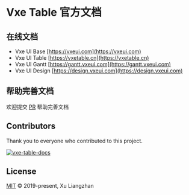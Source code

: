 # Vxe Table 官方文档

## 在线文档

* Vxe UI Base [https://vxeui.com](https://vxeui.com)
* Vxe UI Table [https://vxetable.cn](https://vxetable.cn)
* Vxe UI Gantt [https://gantt.vxeui.com](https://gantt.vxeui.com)
* Vxe UI Design [https://design.vxeui.com](https://design.vxeui.com)

## 帮助完善文档

欢迎提交 [PR](https://github.com/x-extends/vxe-table-docs/pulls) 帮助完善文档

## Contributors

Thank you to everyone who contributed to this project.

[![vxe-table-docs](https://contrib.rocks/image?repo=x-extends/vxe-table-docs)](https://github.com/x-extends/vxe-table-docs/graphs/contributors)

## License

[MIT](LICENSE) © 2019-present, Xu Liangzhan
